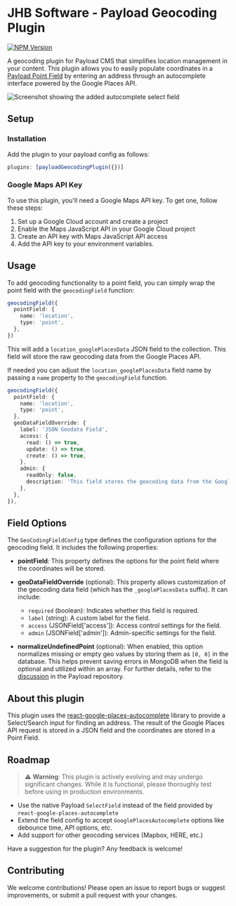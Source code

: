 # JHB Software - Payload Geocoding Plugin

[![NPM Version](https://img.shields.io/npm/v/%40jhb.software%2Fpayload-geocoding-plugin)](https://www.npmjs.com/package/@jhb.software/payload-geocoding-plugin)

A geocoding plugin for Payload CMS that simplifies location management in your content. This plugin allows you to easily populate coordinates in a [Payload Point Field](https://payloadcms.com/docs/fields/point) by entering an address through an autocomplete interface powered by the Google Places API.

![Screenshot showing the added autocomplete select field](https://github.com/user-attachments/assets/13e0b9f8-dc69-47de-9691-384ebf1d0868)

## Setup

### Installation

Add the plugin to your payload config as follows:

```ts
plugins: [payloadGeocodingPlugin({})]
```

### Google Maps API Key

To use this plugin, you'll need a Google Maps API key. To get one, follow these steps:

1. Set up a Google Cloud account and create a project
2. Enable the Maps JavaScript API in your Google Cloud project
3. Create an API key with Maps JavaScript API access
4. Add the API key to your environment variables.

## Usage

To add geocoding functionality to a point field, you can simply wrap the point field with the `geocodingField` function:

```ts
geocodingField({
  pointField: {
    name: 'location',
    type: 'point',
  },
})
```

This will add a `location_googlePlacesData` JSON field to the collection. This field will store the raw geocoding data from the Google Places API.

If needed you can adjust the `location_googlePlacesData` field name by passing a `name` property to the `geocodingField` function.

```ts
geocodingField({
  pointField: {
    name: 'location',
    type: 'point',
  },
  geoDataFieldOverride: {
    label: 'JSON Geodata Field',
    access: {
      read: () => true,
      update: () => true,
      create: () => true,
    },
    admin: {
      readOnly: false,
      description: 'This field stores the geocoding data from the Google Places API.',
    },
  },
}),
```

## Field Options

The `GeoCodingFieldConfig` type defines the configuration options for the geocoding field. It includes the following properties:

- **pointField**: This property defines the options for the point field where the coordinates will be stored.

- **geoDataFieldOverride** (optional): This property allows customization of the geocoding data field (which has the `_googlePlacesData` suffix). It can include:

  - `required` (boolean): Indicates whether this field is required.
  - `label` (string): A custom label for the field.
  - `access` (JSONField['access']): Access control settings for the field.
  - `admin` (JSONField['admin']): Admin-specific settings for the field.

- **normalizeUndefinedPoint** (optional): When enabled, this option normalizes missing or empty geo values by storing them as `[0, 0]` in the database. This helps prevent saving errors in MongoDB when the field is optional and utilized within an array. For further details, refer to the [discussion](https://github.com/payloadcms/payload/discussions/11111) in the Payload repository.

## About this plugin

This plugin uses the [react-google-places-autocomplete](https://www.npmjs.com/package/react-google-places-autocomplete) library to provide a Select/Search input for finding an address. The result of the Google Places API request is stored in a JSON field and the coordinates are stored in a Point Field.

## Roadmap

> ⚠️ **Warning**: This plugin is actively evolving and may undergo significant changes. While it is functional, please thoroughly test before using in production environments.

- Use the native Payload `SelectField` instead of the field provided by `react-google-places-autocomplete`
- Extend the field config to accept `GooglePlacesAutocomplete` options like debounce time, API options, etc.
- Add support for other geocoding services (Mapbox, HERE, etc.)

Have a suggestion for the plugin? Any feedback is welcome!

## Contributing

We welcome contributions! Please open an issue to report bugs or suggest improvements, or submit a pull request with your changes.
